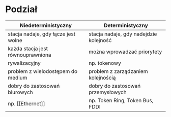 # Podział

| **Niedeterministyczny**             | **Deterministyczny**                   |
| ----------------------------------- | -------------------------------------- |
| stacja nadaje, gdy łącze jest wolne | stacja nadaje, gdy nadejdzie kolejność |
| każda stacja jest równouprawniona   | można wprowadzać priorytety            |
| rywalizacyjny                       | np. tokenowy                           |
| problem z wielodostępem do medium   | problem z zarządzaniem kolejnością     |
| dobry do zastosowań biurowych       | dobry do zastosowań przemysłowych      |
| np. [[Ethernet]]                    | np. Token Ring, Token Bus, FDDI        |

